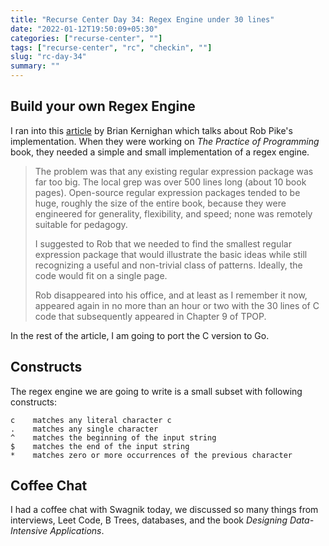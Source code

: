 ```yaml
---
title: "Recurse Center Day 34: Regex Engine under 30 lines"
date: "2022-01-12T19:50:09+05:30"
categories: ["recurse-center", ""]
tags: ["recurse-center", "rc", "checkin", ""]
slug: "rc-day-34"
summary: ""
---
```


## Build your own Regex Engine

I ran into this [article](https://www.cs.princeton.edu/courses/archive/spr09/cos333/beautiful.html) by Brian Kernighan which talks about Rob Pike's implementation. When they were working on *The Practice of Programming* book, they needed a simple and small implementation of a regex engine. 

> The problem was that any existing regular expression package was far too big. The local grep was over 500 lines long (about 10 book pages). Open-source regular expression packages tended to be huge, roughly the size of the entire book, because they were engineered for generality, flexibility, and speed; none was remotely suitable for pedagogy.
>
> I suggested to Rob that we needed to find the smallest regular expression package that would illustrate the basic ideas while still recognizing a useful and non-trivial class of patterns. Ideally, the code would fit on a single page.
>
> Rob disappeared into his office, and at least as I remember it now, appeared again in no more than an hour or two with the 30 lines of C code that subsequently appeared in Chapter 9 of TPOP.

In the rest of the article, I am going to port the C version to Go.

## Constructs

The regex engine we are going to write is a small subset with following constructs:

	c    matches any literal character c
    .    matches any single character
    ^    matches the beginning of the input string
    $    matches the end of the input string
    *    matches zero or more occurrences of the previous character

## Coffee Chat

I had a coffee chat with Swagnik today, we discussed so many things from interviews, Leet Code, B Trees, databases, and the book *Designing Data-Intensive Applications*.